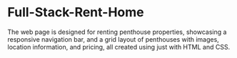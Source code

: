 # Full-Stack-Rent-Home
The web page is designed for renting penthouse properties, showcasing a responsive navigation bar, and a grid layout of penthouses with images, location information, and pricing, all created using just with HTML and CSS.
